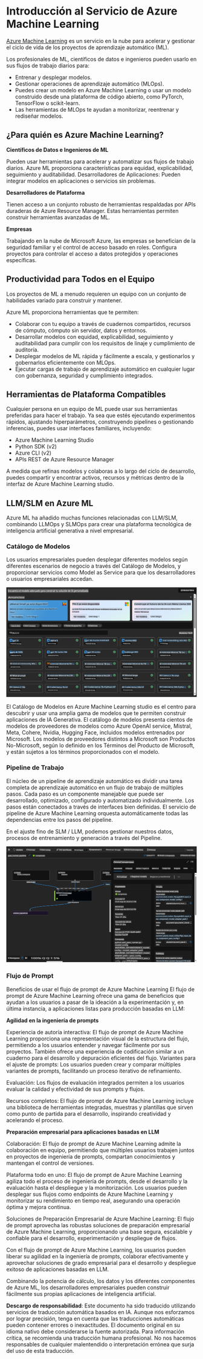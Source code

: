 # **Introducción al Servicio de Azure Machine Learning**

[Azure Machine Learning](https://ml.azure.com?WT.mc_id=aiml-138114-kinfeylo) es un servicio en la nube para acelerar y gestionar el ciclo de vida de los proyectos de aprendizaje automático (ML).

Los profesionales de ML, científicos de datos e ingenieros pueden usarlo en sus flujos de trabajo diarios para:

- Entrenar y desplegar modelos.
- Gestionar operaciones de aprendizaje automático (MLOps).
- Puedes crear un modelo en Azure Machine Learning o usar un modelo construido desde una plataforma de código abierto, como PyTorch, TensorFlow o scikit-learn.
- Las herramientas de MLOps te ayudan a monitorizar, reentrenar y rediseñar modelos.

## ¿Para quién es Azure Machine Learning?

**Científicos de Datos e Ingenieros de ML**

Pueden usar herramientas para acelerar y automatizar sus flujos de trabajo diarios.
Azure ML proporciona características para equidad, explicabilidad, seguimiento y auditabilidad.
Desarrolladores de Aplicaciones:
Pueden integrar modelos en aplicaciones o servicios sin problemas.

**Desarrolladores de Plataforma**

Tienen acceso a un conjunto robusto de herramientas respaldadas por APIs duraderas de Azure Resource Manager.
Estas herramientas permiten construir herramientas avanzadas de ML.

**Empresas**

Trabajando en la nube de Microsoft Azure, las empresas se benefician de la seguridad familiar y el control de acceso basado en roles.
Configura proyectos para controlar el acceso a datos protegidos y operaciones específicas.

## Productividad para Todos en el Equipo
Los proyectos de ML a menudo requieren un equipo con un conjunto de habilidades variado para construir y mantener.

Azure ML proporciona herramientas que te permiten:
- Colaborar con tu equipo a través de cuadernos compartidos, recursos de cómputo, cómputo sin servidor, datos y entornos.
- Desarrollar modelos con equidad, explicabilidad, seguimiento y auditabilidad para cumplir con los requisitos de linaje y cumplimiento de auditoría.
- Desplegar modelos de ML rápida y fácilmente a escala, y gestionarlos y gobernarlos eficientemente con MLOps.
- Ejecutar cargas de trabajo de aprendizaje automático en cualquier lugar con gobernanza, seguridad y cumplimiento integrados.

## Herramientas de Plataforma Compatibles

Cualquier persona en un equipo de ML puede usar sus herramientas preferidas para hacer el trabajo.
Ya sea que estés ejecutando experimentos rápidos, ajustando hiperparámetros, construyendo pipelines o gestionando inferencias, puedes usar interfaces familiares, incluyendo:
- Azure Machine Learning Studio
- Python SDK (v2)
- Azure CLI (v2)
- APIs REST de Azure Resource Manager

A medida que refinas modelos y colaboras a lo largo del ciclo de desarrollo, puedes compartir y encontrar activos, recursos y métricas dentro de la interfaz de Azure Machine Learning studio.

## **LLM/SLM en Azure ML**

Azure ML ha añadido muchas funciones relacionadas con LLM/SLM, combinando LLMOps y SLMOps para crear una plataforma tecnológica de inteligencia artificial generativa a nivel empresarial.

### **Catálogo de Modelos**

Los usuarios empresariales pueden desplegar diferentes modelos según diferentes escenarios de negocio a través del Catálogo de Modelos, y proporcionar servicios como Model as Service para que los desarrolladores o usuarios empresariales accedan.

![modelos](../../../../translated_images/models.cb8d085cb832f2d0d8b24e4c091e223d3aa6a585f5ab53747e8d3db7ed3d2446.es.png)

El Catálogo de Modelos en Azure Machine Learning studio es el centro para descubrir y usar una amplia gama de modelos que te permiten construir aplicaciones de IA Generativa. El catálogo de modelos presenta cientos de modelos de proveedores de modelos como Azure OpenAI service, Mistral, Meta, Cohere, Nvidia, Hugging Face, incluidos modelos entrenados por Microsoft. Los modelos de proveedores distintos a Microsoft son Productos No-Microsoft, según lo definido en los Términos del Producto de Microsoft, y están sujetos a los términos proporcionados con el modelo.

### **Pipeline de Trabajo**

El núcleo de un pipeline de aprendizaje automático es dividir una tarea completa de aprendizaje automático en un flujo de trabajo de múltiples pasos. Cada paso es un componente manejable que puede ser desarrollado, optimizado, configurado y automatizado individualmente. Los pasos están conectados a través de interfaces bien definidas. El servicio de pipeline de Azure Machine Learning orquesta automáticamente todas las dependencias entre los pasos del pipeline.

En el ajuste fino de SLM / LLM, podemos gestionar nuestros datos, procesos de entrenamiento y generación a través del Pipeline.

![ajustefino](../../../../translated_images/finetuning.45db682d7f536aeb2a5f38d7bd8a42e61d02b6729f6d39df7a97ff4fad4c42b6.es.png)

### **Flujo de Prompt**

Beneficios de usar el flujo de prompt de Azure Machine Learning
El flujo de prompt de Azure Machine Learning ofrece una gama de beneficios que ayudan a los usuarios a pasar de la ideación a la experimentación y, en última instancia, a aplicaciones listas para producción basadas en LLM:

**Agilidad en la ingeniería de prompts**

Experiencia de autoría interactiva: El flujo de prompt de Azure Machine Learning proporciona una representación visual de la estructura del flujo, permitiendo a los usuarios entender y navegar fácilmente por sus proyectos. También ofrece una experiencia de codificación similar a un cuaderno para el desarrollo y depuración eficientes del flujo.
Variantes para el ajuste de prompts: Los usuarios pueden crear y comparar múltiples variantes de prompts, facilitando un proceso iterativo de refinamiento.

Evaluación: Los flujos de evaluación integrados permiten a los usuarios evaluar la calidad y efectividad de sus prompts y flujos.

Recursos completos: El flujo de prompt de Azure Machine Learning incluye una biblioteca de herramientas integradas, muestras y plantillas que sirven como punto de partida para el desarrollo, inspirando creatividad y acelerando el proceso.

**Preparación empresarial para aplicaciones basadas en LLM**

Colaboración: El flujo de prompt de Azure Machine Learning admite la colaboración en equipo, permitiendo que múltiples usuarios trabajen juntos en proyectos de ingeniería de prompts, compartan conocimientos y mantengan el control de versiones.

Plataforma todo en uno: El flujo de prompt de Azure Machine Learning agiliza todo el proceso de ingeniería de prompts, desde el desarrollo y la evaluación hasta el despliegue y la monitorización. Los usuarios pueden desplegar sus flujos como endpoints de Azure Machine Learning y monitorizar su rendimiento en tiempo real, asegurando una operación óptima y mejora continua.

Soluciones de Preparación Empresarial de Azure Machine Learning: El flujo de prompt aprovecha las robustas soluciones de preparación empresarial de Azure Machine Learning, proporcionando una base segura, escalable y confiable para el desarrollo, experimentación y despliegue de flujos.

Con el flujo de prompt de Azure Machine Learning, los usuarios pueden liberar su agilidad en la ingeniería de prompts, colaborar efectivamente y aprovechar soluciones de grado empresarial para el desarrollo y despliegue exitoso de aplicaciones basadas en LLM.

Combinando la potencia de cálculo, los datos y los diferentes componentes de Azure ML, los desarrolladores empresariales pueden construir fácilmente sus propias aplicaciones de inteligencia artificial.

**Descargo de responsabilidad**:
Este documento ha sido traducido utilizando servicios de traducción automática basados en IA. Aunque nos esforzamos por lograr precisión, tenga en cuenta que las traducciones automáticas pueden contener errores o inexactitudes. El documento original en su idioma nativo debe considerarse la fuente autorizada. Para información crítica, se recomienda una traducción humana profesional. No nos hacemos responsables de cualquier malentendido o interpretación errónea que surja del uso de esta traducción.
